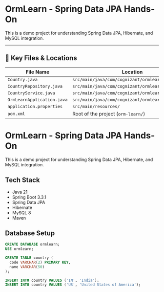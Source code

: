 # OrmLearn - Spring Data JPA Hands-On

This is a demo project for understanding Spring Data JPA, Hibernate, and MySQL integration.

---
## 📂 Key Files & Locations

| File Name                | Location                                                   |
|--------------------------|------------------------------------------------------------|
| `Country.java`           | `src/main/java/com/cognizant/ormlearn/model/`              |
| `CountryRepository.java` | `src/main/java/com/cognizant/ormlearn/repository/`         |
| `CountryService.java`    | `src/main/java/com/cognizant/ormlearn/service/`            |
| `OrmLearnApplication.java` | `src/main/java/com/cognizant/ormlearn/`                 |
| `application.properties` | `src/main/resources/`                                      |
| `pom.xml`                | Root of the project (`orm-learn/`)                         |



# OrmLearn - Spring Data JPA Hands-On

This is a demo project for understanding Spring Data JPA, Hibernate, and MySQL integration.

## Tech Stack
- Java 21
- Spring Boot 3.3.1
- Spring Data JPA
- Hibernate
- MySQL 8
- Maven

## Database Setup
```sql
CREATE DATABASE ormlearn;
USE ormlearn;

CREATE TABLE country (
  code VARCHAR(2) PRIMARY KEY,
  name VARCHAR(50)
);

INSERT INTO country VALUES ('IN', 'India');
INSERT INTO country VALUES ('US', 'United States of America');
